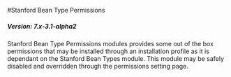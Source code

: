 #Stanford Bean Type Permissions
##### Version: 7.x-3.1-alpha2

Stanford Bean Type Permissions modules provides some out of the box permissions that may be installed through an installation profile as it is dependant on the Stanford Bean Types module. This module may be safely disabled and overridden through the permissions setting page.
